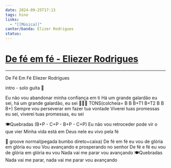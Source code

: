 ```yaml
---
date: 2024-09-25T17:13
tags: hino
links:
  - "[[Música]]"
cantor/banda: Elizer Rodrigues
status: 
---
```

# [De fé em fé - Eliezer Rodrigues](https://www.youtube.com/watch?v=-swdJ2oNbhY)
---

De Fé Em Fé
Eliezer Rodrigues

intro - solo guita 🎸

Eu não vou abandonar minha confiança em ti
Há um grande galardão eu sei, há um grande galardão, eu sei 🥁🥁🥁 TONS(colcheia= B B B+T1 B+T2 B B B+)
Sempre vou perseverar em fazer tua vontade
Viverei tuas promessas eu sei, viverei tuas promessas, eu sei

🍽️Quebradas (B+P - C+P - B+P - C+P)
Eu não vou retroceder pode vir o que vier
Minha vida está em Deus nele eu vivo pela fé

🥁 groove normal(pegada bumbo direto+caixa)
De fé em fé eu vou de glória em glória eu vou
Vou avançando e prosperando no senhor
De fé e fé eu vou de glória em glória eu vou
Nada vai me parar vou avançando 🍽️Quebradas
Nada vai me parar, nada vai me parar vou avançando